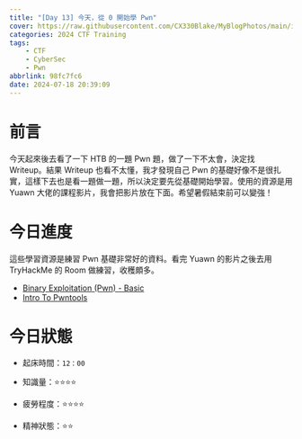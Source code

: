 ```yaml
---
title: "[Day 13] 今天，從 0 開始學 Pwn"
cover: https://raw.githubusercontent.com/CX330Blake/MyBlogPhotos/main/image/hackerTraining.jpg
categories: 2024 CTF Training
tags:
    - CTF
    - CyberSec
    - Pwn
abbrlink: 98fc7fc6
date: 2024-07-18 20:39:09
---
```


# 前言

今天起來後去看了一下 HTB 的一題 Pwn 題，做了一下不太會，決定找 Writeup。結果 Writeup 也看不太懂，我才發現自己 Pwn 的基礎好像不是很扎實，這樣下去也是看一題做一題，所以決定要先從基礎開始學習。使用的資源是用 Yuawn 大佬的課程影片，我會把影片放在下面。希望暑假結束前可以變強！

# 今日進度

這些學習資源是練習 Pwn 基礎非常好的資料。看完 Yuawn 的影片之後去用 TryHackMe 的 Room 做練習，收穫頗多。

-   [Binary Exploitation (Pwn) - Basic](https://www.youtube.com/watch?v=U8N6aE-Nq-Q&t=128s)
-   [Intro To Pwntools](https://tryhackme.com/r/room/introtopwntools)

# 今日狀態

-   起床時間：`12：00`

-   知識量：⭐⭐⭐⭐

-   疲勞程度：⭐⭐⭐⭐

-   精神狀態：⭐⭐

